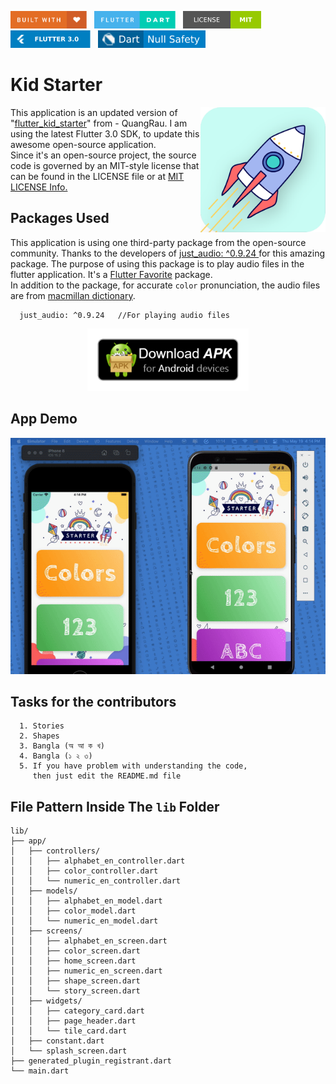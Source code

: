 <img src="screenshots/badges/built-with-love.svg" height="28px"/>&nbsp;&nbsp;
<img src="screenshots/badges/flutter-dart.svg" height="28px" />&nbsp;&nbsp;
<a href="https://choosealicense.com/licenses/mit/" target="_blank"><img src="screenshots/badges/license-MIT.svg" height="28px" /></a>&nbsp;&nbsp;
<img src="screenshots/badges/Flutter-3.svg" height="28px" />&nbsp;&nbsp;
<img src="screenshots/badges/dart-null_safety-blue.svg" height="28px"/>

# Kid Starter

<img align="right" src="screenshots/store_icons/playstore.png" height="200"></img>
This application is an updated version of "[flutter_kid_starter](https://github.com/quangrau/flutter_kid_starter)" from - QuangRau. I am using the latest Flutter 3.0 SDK, to update this awesome open-source application.<br>
Since it's an open-source project, the source code is governed by an MIT-style license that can be found in the LICENSE file or at <a href = "https://choosealicense.com/licenses/mit/">MIT LICENSE Info.</a>

## Packages Used

This application is using one third-party package from the open-source community. Thanks to the developers of <a href = "https://pub.dev/packages/just_audio">just_audio: ^0.9.24 </a> for this amazing package. The purpose of using this package is to play audio files in the flutter application. It's a <a href = "https://docs.flutter.dev/development/packages-and-plugins/favorites">Flutter Favorite</a> package.<br>
In addition to the package, for accurate `color` pronunciation, the audio files are from <a href = "https://www.macmillandictionary.com/">macmillan dictionary</a>.

```
  just_audio: ^0.9.24   //For playing audio files
```

 <p align="center">
    <a href="https://drive.google.com/file/d/19eJZsr0iSXUbuKd6pZLurC1zwUqFAPXY/view?usp=sharing" target="_blank"><img src="screenshots/download_apk/download.png" height="100" ></img></a>
  </p>

## App Demo

<p align="center"><img src="screenshots/gif/demo.gif"></p>

## Tasks for the contributors
```
  1. Stories
  2. Shapes 
  3. Bangla (অ আ ক খ)
  4. Bangla (১ ২ ৩)
  5. If you have problem with understanding the code, 
     then just edit the README.md file
```

## File Pattern Inside The `lib` Folder

```
lib/
├── app/
│   ├── controllers/
│   │   ├── alphabet_en_controller.dart
│   │   ├── color_controller.dart
│   │   └── numeric_en_controller.dart
│   ├── models/
│   │   ├── alphabet_en_model.dart
│   │   ├── color_model.dart
│   │   └── numeric_en_model.dart
│   ├── screens/
│   │   ├── alphabet_en_screen.dart
│   │   ├── color_screen.dart
│   │   ├── home_screen.dart
│   │   ├── numeric_en_screen.dart
│   │   ├── shape_screen.dart
│   │   └── story_screen.dart
│   ├── widgets/
│   │   ├── category_card.dart
│   │   ├── page_header.dart
│   │   └── tile_card.dart
│   ├── constant.dart
│   └── splash_screen.dart
├── generated_plugin_registrant.dart
└── main.dart
```
